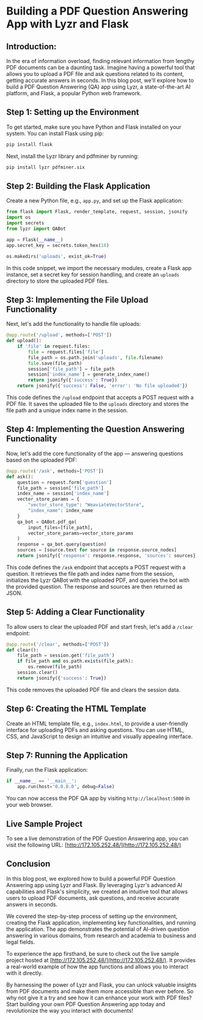 # Building a PDF Question Answering App with Lyzr and Flask

## Introduction:
In the era of information overload, finding relevant information from lengthy PDF documents can be a daunting task. Imagine having a powerful tool that allows you to upload a PDF file and ask questions related to its content, getting accurate answers in seconds. In this blog post, we'll explore how to build a PDF Question Answering (QA) app using Lyzr, a state-of-the-art AI platform, and Flask, a popular Python web framework.

## Step 1: Setting up the Environment
To get started, make sure you have Python and Flask installed on your system. You can install Flask using pip:

```bash
pip install flask
```

Next, install the Lyzr library and pdfminer by running:

```bash
pip install lyzr pdfminer.six
```

## Step 2: Building the Flask Application
Create a new Python file, e.g., `app.py`, and set up the Flask application:

```python
from flask import Flask, render_template, request, session, jsonify
import os
import secrets
from lyzr import QABot

app = Flask(__name__)
app.secret_key = secrets.token_hex(16)

os.makedirs('uploads', exist_ok=True)
```

In this code snippet, we import the necessary modules, create a Flask app instance, set a secret key for session handling, and create an `uploads` directory to store the uploaded PDF files.

## Step 3: Implementing the File Upload Functionality
Next, let's add the functionality to handle file uploads:

```python
@app.route('/upload', methods=['POST'])
def upload():
    if 'file' in request.files:
        file = request.files['file']
        file_path = os.path.join('uploads', file.filename)
        file.save(file_path)
        session['file_path'] = file_path
        session['index_name'] = generate_index_name()
        return jsonify({'success': True})
    return jsonify({'success': False, 'error': 'No file uploaded'})
```

This code defines the `/upload` endpoint that accepts a POST request with a PDF file. It saves the uploaded file to the `uploads` directory and stores the file path and a unique index name in the session.

## Step 4: Implementing the Question Answering Functionality
Now, let's add the core functionality of the app — answering questions based on the uploaded PDF:

```python
@app.route('/ask', methods=['POST'])
def ask():
    question = request.form['question']
    file_path = session['file_path']
    index_name = session['index_name']
    vector_store_params = {
        "vector_store_type": "WeaviateVectorStore",
        "index_name": index_name
    }
    qa_bot = QABot.pdf_qa(
        input_files=[file_path],
        vector_store_params=vector_store_params
    )
    response = qa_bot.query(question)
    sources = [source.text for source in response.source_nodes]
    return jsonify({'response': response.response, 'sources': sources})
```

This code defines the `/ask` endpoint that accepts a POST request with a question. It retrieves the file path and index name from the session, initializes the Lyzr QABot with the uploaded PDF, and queries the bot with the provided question. The response and sources are then returned as JSON.

## Step 5: Adding a Clear Functionality
To allow users to clear the uploaded PDF and start fresh, let's add a `/clear` endpoint:

```python
@app.route('/clear', methods=['POST'])
def clear():
    file_path = session.get('file_path')
    if file_path and os.path.exists(file_path):
        os.remove(file_path)
    session.clear()
    return jsonify({'success': True})
```

This code removes the uploaded PDF file and clears the session data.

## Step 6: Creating the HTML Template
Create an HTML template file, e.g., `index.html`, to provide a user-friendly interface for uploading PDFs and asking questions. You can use HTML, CSS, and JavaScript to design an intuitive and visually appealing interface.

## Step 7: Running the Application
Finally, run the Flask application:

```python
if __name__ == '__main__':
    app.run(host='0.0.0.0', debug=False)
```

You can now access the PDF QA app by visiting `http://localhost:5000` in your web browser.

## Live Sample Project
To see a live demonstration of the PDF Question Answering app, you can visit the following URL: [http://172.105.252.48/](http://172.105.252.48/)

## Conclusion
In this blog post, we explored how to build a powerful PDF Question Answering app using Lyzr and Flask. By leveraging Lyzr's advanced AI capabilities and Flask's simplicity, we created an intuitive tool that allows users to upload PDF documents, ask questions, and receive accurate answers in seconds.

We covered the step-by-step process of setting up the environment, creating the Flask application, implementing key functionalities, and running the application. The app demonstrates the potential of AI-driven question answering in various domains, from research and academia to business and legal fields.

To experience the app firsthand, be sure to check out the live sample project hosted at [http://172.105.252.48/](http://172.105.252.48/). It provides a real-world example of how the app functions and allows you to interact with it directly.

By harnessing the power of Lyzr and Flask, you can unlock valuable insights from PDF documents and make them more accessible than ever before. So why not give it a try and see how it can enhance your work with PDF files? Start building your own PDF Question Answering app today and revolutionize the way you interact with documents!
